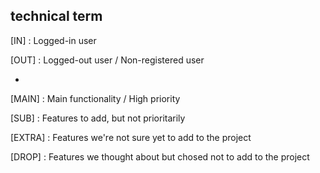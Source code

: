 ## technical term
[IN]  : Logged-in user

[OUT] : Logged-out user / Non-registered user

-

[MAIN] : Main functionality / High priority

[SUB] :  Features to add, but not prioritarily

[EXTRA] : Features we're not sure yet to add to the project

[DROP] : Features we thought about but chosed not to add to the project
